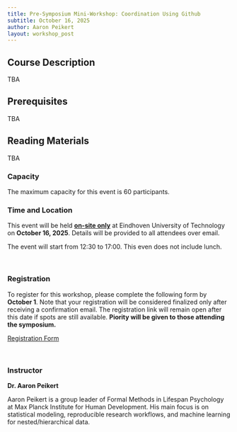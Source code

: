 ```yaml
---
title: Pre-Symposium Mini-Workshop: Coordination Using Github
subtitle: October 16, 2025
author: Aaron Peikert
layout: workshop_post
---
```


## Course Description

TBA
<br>

## Prerequisites

TBA
<br>

## Reading Materials

TBA
<br>

### Capacity

The maximum capacity for this event is 60 participants.

### Time and Location

This event will be held <ins>**on-site only**</ins> at Eindhoven University of Technology on **October 16, 2025**. Details will be provided to all attendees over email.

The event will start from 12:30 to 17:00. This even does not include lunch.


<br>

### Registration

To register for this workshop, please complete the following form by **October 1**. Note that your registration will be considered finalized only after receiving a confirmation email.  The registration link will remain open after this date if spots are still available. **Piority will be given to those attending the symposium.**

[Registration Form](https://forms.office.com/Pages/ResponsePage.aspx?id=R_J9zM5gD0qddXBM9g78ZP_Kihp-VglPgWom9gajHXdUMDlUNDAyV0ExUVA2OUhTNTVESzQ0UjRQSS4u)

<br>

### Instructor

**Dr. Aaron Peikert**

Aaron Peikert is a group leader of Formal Methods in Lifespan Psychology at Max Planck Institute for Human Development. His main focus is on statistical modeling, reproducible research workflows, and machine learning for nested/hierarchical data.

